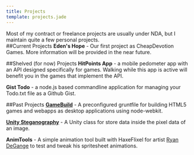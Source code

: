 ```yaml
---
title: Projects
template: projects.jade
---
```


Most of my contract or freelance projects are usually under NDA, but I maintain quite a few personal projects.  
##Current Projects
**Eden's Hope** - Our first project as CheapDevotion Games. More information will be provided in the near future.


##Shelved (for now) Projects
**HitPoints App** - a mobile pedometer app with an API designed specifically for games. Walking while this app is active will benefit you in the games that implement the API.

**Gist Todo** - a node.js based commandline application for managing your Todo.txt file as a Github Gist. 

##Past Projects
**[GameBuild](https://github.com/CheapDevotion/game-build)** - A preconfigured gruntfile for building HTML5 games and webapps as desktop applications using node-webkit.  

**[Unity Steganography](https://github.com/CheapDevotion/Steganography)** - A Unity class for store data inside the pixel data of an image.

**AnimTools** - A simple animation tool built with HaxeFlixel for artist [Ryan DeGange](http://empireeden.com) to test and tweak his spritesheet animations. 

